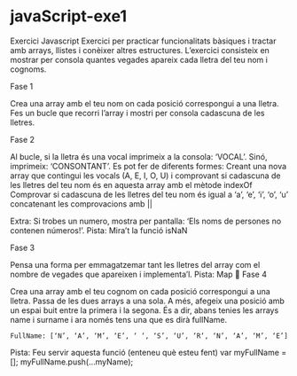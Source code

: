 # javaScript-exe1
Exercici Javascript
Exercici per practicar funcionalitats bàsiques i tractar amb arrays, llistes i conèixer altres estructures. L’exercici consisteix en mostrar per consola quantes vegades apareix cada lletra del teu nom i cognoms.

Fase 1

Crea una array amb el teu nom on cada posició correspongui a una lletra.
Fes un bucle que recorri l’array i mostri per consola cadascuna de les lletres.

Fase 2

Al bucle, si la lletra és una vocal imprimeix a la consola: ‘VOCAL’. Sinó, imprimeix: ‘CONSONTANT’.
Es pot fer de diferents formes:
Creant una nova array que contingui les vocals (A, E, I, O, U) i comprovant si cadascuna de les lletres del teu nom és en aquesta array amb el mètode indexOf
Comprovar si cadascuna de les lletres del teu nom és igual a ‘a’, ‘e’, ‘i’, ‘o’, ‘u’ concatenant les comprovacions amb ||

Extra: Si trobes un numero, mostra per pantalla: ‘Els noms de persones no contenen números!’.
Pista: Mira’t la funció isNaN

Fase 3

Pensa una forma per emmagatzemar tant les lletres del array com el nombre de vegades que apareixen i implementa’l.
Pista: Map

Fase 4

Crea una array amb el teu cognom on cada posició correspongui a una lletra.
Passa de les dues arrays a una sola. A més, afegeix una posició amb un espai buit entre la primera i la segona. És a dir, abans tenies les arrays name i surname i ara només tens una que es dirà fullName.

	FullName: [‘N’, ‘A’, ‘M’, ‘E’, ‘ ‘, ‘S’, ‘U’, ‘R‘, ‘N’, ‘A’, ‘M’, ‘E’]
Pista: Feu servir aquesta funció (enteneu què esteu fent)
	var myFullName = [];
myFullName.push(...myName);
